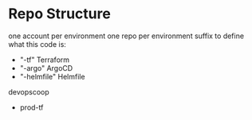 # Repo Structure

one account per environment
one repo per environment
suffix to define what this code is:
- "-tf" Terraform
- "-argo" ArgoCD
- "-helmfile" Helmfile 

devopscoop
- prod-tf
